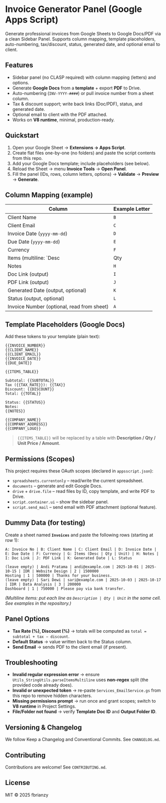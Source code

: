 # Invoice Generator Panel (Google Apps Script)

Generate professional invoices from Google Sheets to Google Docs/PDF via a clean Sidebar Panel. 
Supports column mapping, template placeholders, auto-numbering, tax/discount, status, generated date, and optional email to client.

## Features
- Sidebar panel (no CLASP required) with column mapping (letters) and options.
- Generate **Google Docs** from a **template** + export **PDF** to Drive.
- Auto-numbering (`INV-YYYY-####`) or pull invoice number from a sheet column.
- Tax & discount support; write back links (Doc/PDF), status, and generated date.
- Optional email to client with the PDF attached.
- Works on **V8 runtime**, minimal, production-ready.

## Quickstart
1. Open your Google Sheet → **Extensions → Apps Script**.
2. Create flat files one-by-one (no folders) and paste the script contents from this repo.
3. Add your Google Docs template; include placeholders (see below).
4. Reload the Sheet → menu **Invoice Tools** → **Open Panel**.
5. Fill the panel (IDs, rows, column letters, options) → **Validate** → **Preview** → **Generate**.

## Column Mapping (example)
| Column | Example Letter |
|---|---|
| Client Name | `B` |
| Client Email | `C` |
| Invoice Date (`yyyy-mm-dd`) | `D` |
| Due Date (`yyyy-mm-dd`) | `E` |
| Currency | `F` |
| Items (multiline: `Desc | Qty | Unit`) | `G` |
| Notes | `H` |
| Doc Link (output) | `I` |
| PDF Link (output) | `J` |
| Generated Date (output, optional) | `K` |
| Status (output, optional) | `L` |
| Invoice Number (optional, read from sheet) | `A` |

## Template Placeholders (Google Docs)
Add these tokens to your template (plain text):
```
{{INVOICE_NUMBER}}
{{CLIENT_NAME}}
{{CLIENT_EMAIL}}
{{INVOICE_DATE}}
{{DUE_DATE}}

{{ITEMS_TABLE}}

Subtotal: {{SUBTOTAL}}
Tax ({{TAX_RATE}}): {{TAX}}
Discount: {{DISCOUNT}}
Total: {{TOTAL}}

Status: {{STATUS}}
Notes:
{{NOTES}}

{{COMPANY_NAME}}
{{COMPANY_ADDRESS}}
{{COMPANY_LOGO}}
```
> `{{ITEMS_TABLE}}` will be replaced by a table with **Description / Qty / Unit Price / Amount**.

## Permissions (Scopes)
This project requires these OAuth scopes (declared in `appsscript.json`):
- `spreadsheets.currentonly` – read/write the current spreadsheet.
- `documents` – generate and edit Google Docs.
- `drive` + `drive.file` – read files by ID, copy template, and write PDF to Drive.
- `script.container.ui` – show the sidebar panel.
- `script.send_mail` – send email with PDF attachment (optional feature).

## Dummy Data (for testing)
Create a sheet named **`Invoices`** and paste the following rows (starting at row 1):
```
A: Invoice No | B: Client Name | C: Client Email | D: Invoice Date | E: Due Date | F: Currency | G: Items (Desc | Qty | Unit) | H: Notes | I: Doc Link | J: PDF Link | K: Generated Date | L: Status

(leave empty) | Andi Pratama | andi@example.com | 2025-10-01 | 2025-10-15 | IDR | Website Design | 2 | 1500000
Hosting | 1 | 500000 | Thanks for your business.
(leave empty) | Sari Dewi | sari@example.com | 2025-10-03 | 2025-10-17 | IDR | Data Analysis | 3 | 200000
Dashboard | 1 | 750000 | Please pay via bank transfer.
```
*(Multiline items: put each line as `Description | Qty | Unit` in the same cell. See examples in the repository.)*

## Panel Options
- **Tax Rate (%), Discount (%)** → totals will be computed as `total = subtotal + tax − discount`.
- **Default Status** → value written back to the Status column.
- **Send Email** → sends PDF to the client email (if present).

## Troubleshooting
- **Invalid regular expression error** → ensure `Utils_StringUtils.parseItemsMultiline` uses **non-regex** split (the provided code already does).
- **Invalid or unexpected token** → re-paste `Services_EmailService.gs` from this repo to remove hidden characters.
- **Missing permissions prompt** → run once and grant scopes; switch to **V8 runtime** in Project Settings.
- **File/Folder not found** → verify **Template Doc ID** and **Output Folder ID**.

## Versioning & Changelog
We follow Keep a Changelog and Conventional Commits. See `CHANGELOG.md`.

## Contributing
Contributions are welcome! See `CONTRIBUTING.md`.

## License
MIT © 2025 fbrianzy
